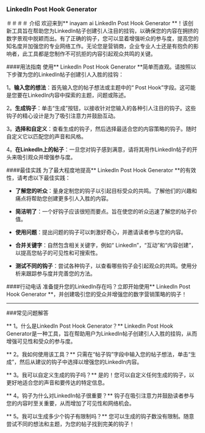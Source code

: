 ### LinkedIn Post Hook Generator

＃＃＃＃ 介绍
欢迎来到** inayam ai LinkedIn Post Hook Generator **！该创新工具旨在帮助您为LinkedIn帖子创建引人注目的挂钩，以确保您的内容在拥挤的数字景观中脱颖而出。有了正确的钩子，您可以显着增强听众的参与度，提高您的知名度并加强您的专业网络工作。无论您是营销商，企业专业人士还是有抱负的影响者，此工具都是您制作不可抗拒的内容引起观众共鸣的关键。

####用法指南
使用** LinkedIn Post Hook Generator **简单而直观。请按照以下步骤为您的LinkedIn帖子创建引人入胜的挂钩：

1。**输入您的想法**：首先输入您的帖子想法或主题中的“ Post Hook”字段。这可能是您要在LinkedIn内容中探索的主题，问题或陈述。

2。**生成钩子**：单击“生成”按钮，以接收针对您输入的各种引人注目的钩子。这些钩子的精心设计是为了吸引注意力并鼓励互动。

3。**选择和自定义**：查看生成的钩子，然后选择最适合您的内容策略的钩子。随时自定义它以匹配您的声音和风格。

4。**在LinkedIn上的帖子**：一旦您对钩子感到满意，请将其用作LinkedIn帖子的开头来吸引观众并增强参与度。

####最佳实践
为了最大程度地提高** LinkedIn Post Hook Generator **的有效性，请考虑以下最佳实践：

-  **了解您的听众**：量身定制您的钩子以引起目标受众的共鸣。了解他们的兴趣和痛点将帮助您创建更多引人入胜的内容。

-  **简洁明了**：一个好钩子应该很短而要点。旨在使您的听众迅速了解您的帖子价值。

-  **使用问题**：提出问题的钩子可以刺激好奇心，并邀请读者参与您的内容。

-  **合并关键字**：自然包含相关关键字，例如“ LinkedIn”，“互动”和“内容创建”，以提高您帖子的可见性和可搜索性。

-  **测试不同的钩子**：尝试各种钩子，以查看哪些钩子会引起观众的共鸣。使用分析来跟踪参与度并完善您的方法。

####行动电话
准备提升您的LinkedIn存在吗？立即开始使用** LinkedIn Post Hook Generator **，并创建吸引您的受众并增强您的数字营销策略的钩子！

---

###常见问题解答

** 1。什么是LinkedIn Post Hook Generator？**
LinkedIn Post Hook Generator是一种工具，旨在帮助用户为LinkedIn帖子创建引人入胜的挂钩，从而增强可见性和受众的参与度。

** 2。我如何使用该工具？**
只需在“帖子钩”字段中输入您的帖子想法，单击“生成”，然后从建议的钩子中选择以增强您的LinkedIn内容。

** 3。我可以自定义生成的钩子吗？**
是的！您可以自定义任何生成的钩子，以更好地适合您的声音和要传达的特定信息。

** 4。钩子为什么对LinkedIn帖子很重要？**
钩子在吸引注意力并鼓励读者参与您的内容时至关重要，从而增加了可见性和网络机会。

** 5。我可以生成多少个钩子有限制吗？**
您可以生成的钩子数没有限制。随意尝试不同的想法和主题，为您的帖子找到完美的钩子！